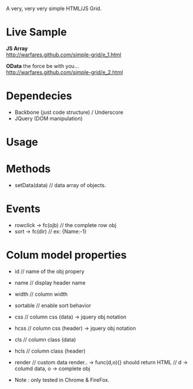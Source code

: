 A very, very very simple HTML/JS Grid.

Live Sample
==
<b>JS Array</b>
<br/>
http://warfares.github.com/simple-grid/e_1.html

<b>OData</b> the force be with you...
<br/>
http://warfares.github.com/simple-grid/e_2.html

Dependecies
== 
* Backbone (just code structure) / Underscore 
* JQuery (DOM manipulation)

Usage
==



Methods 
==
* setData(data) // data array of objects.

Events
==
* rowclick -> fc(ojb) // the complete row obj
* sort -> fc(dir) // ex: {Name:-1}

Colum model properties
==

* id <string> // name of the obj propery
* name <stirng> // display header name 
* width <int> // column width 
* sortable <boolean>// enable sort behavior 
* css <obj> // column css (data) -> jquery obj notation
* hcss <obj> // column css (header) -> jquery obj notation
* cls <string> // column class (data)
* hcls <string> // column class (header)
* render <function> // custom data render.. -> func(d,o){} should return HTML // d -> columd data, o -> complete obj

* Note : only tested in Chrome & FireFox.
